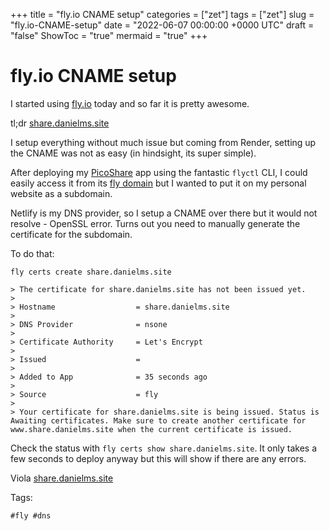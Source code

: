+++
title = "fly.io CNAME setup"
categories = ["zet"]
tags = ["zet"]
slug = "fly.io-CNAME-setup"
date = "2022-06-07 00:00:00 +0000 UTC"
draft = "false"
ShowToc = "true"
mermaid = "true"
+++

# fly.io CNAME setup

I started using [fly.io](https://fly.io) today and so far it is pretty 
awesome.

tl;dr [share.danielms.site](https://share.danielms.site)

I setup everything without much issue but coming from Render, setting up
the CNAME was not as easy (in hindsight, its super simple).

After deploying my [PicoShare](https://github.com/mtlynch/picoshare) app
using the fantastic `flyctl` CLI, I could easily access it from its [fly
domain](https://picoshare-danielms.fly.dev) but I wanted to put it on my
personal website as a subdomain.

Netlify is my DNS provider, so I setup a CNAME over there but it would
not resolve - OpenSSL error. Turns out you need to manually generate 
the certificate for the subdomain. 

To do that:

```
fly certs create share.danielms.site

> The certificate for share.danielms.site has not been issued yet.
> 
> Hostname                  = share.danielms.site
> 
> DNS Provider              = nsone
> 
> Certificate Authority     = Let's Encrypt
> 
> Issued                    =
> 
> Added to App              = 35 seconds ago
> 
> Source                    = fly
> 
> Your certificate for share.danielms.site is being issued. Status is Awaiting certificates. Make sure to create another certificate for www.share.danielms.site when the current certificate is issued.
```

Check the status with `fly certs show share.danielms.site`. It only takes
a few seconds to deploy anyway but this will show if there are any errors.


Viola [share.danielms.site](https://share.danielms.site)

Tags:

    #fly #dns

